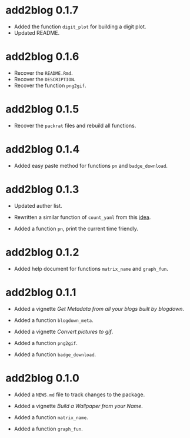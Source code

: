 # add2blog 0.1.7

* Added the function `digit_plot` for building a digit plot.
* Updated README.

# add2blog 0.1.6

* Recover the `README.Rmd`.
* Recover the `DESCRIPTION`.
* Recover the function `png2gif`.

# add2blog 0.1.5

* Recover the `packrat` files and rebuild all functions.

# add2blog 0.1.4

* Added easy paste method for functions `pn` and `badge_download`.

# add2blog 0.1.3

* Updated auther list.

* Rewritten a similar function of `count_yaml` from this [idea](https://community.rstudio.com/t/build-a-package-import-a-non-exported-function-from-a-imported-package/18062/2?u=econkid).

* Added a function `pn`, print the current time friendly.

# add2blog 0.1.2

* Added help document for functions `matrix_name` and `graph_fun`.

# add2blog 0.1.1

* Added a vignette *Get Metadata from all your blogs built by blogdown*.

* Added a function `blogdown_meta`.

* Added a vignette *Convert pictures to gif*.

* Added a function `png2gif`.

* Added a function `badge_download`.

# add2blog 0.1.0

* Added a `NEWS.md` file to track changes to the package.

* Added a vignette *Build a Wallpaper from your Name*.

* Added a function `matrix_name`.

* Added a function `graph_fun`.

